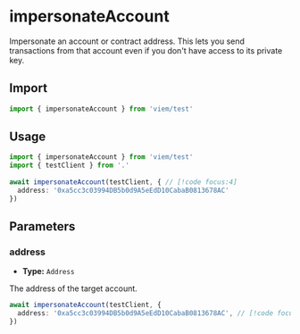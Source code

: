 # impersonateAccount

Impersonate an account or contract address. This lets you send transactions from that account even if you don't have access to its private key.

## Import 

```ts
import { impersonateAccount } from 'viem/test'
```

## Usage

```ts
import { impersonateAccount } from 'viem/test'
import { testClient } from '.'
 
await impersonateAccount(testClient, { // [!code focus:4]
  address: '0xa5cc3c03994DB5b0d9A5eEdD10CabaB0813678AC'
})
```

## Parameters

### address

- **Type:** `Address`

The address of the target account.

```ts
await impersonateAccount(testClient, {
  address: '0xa5cc3c03994DB5b0d9A5eEdD10CabaB0813678AC', // [!code focus]
})
```
